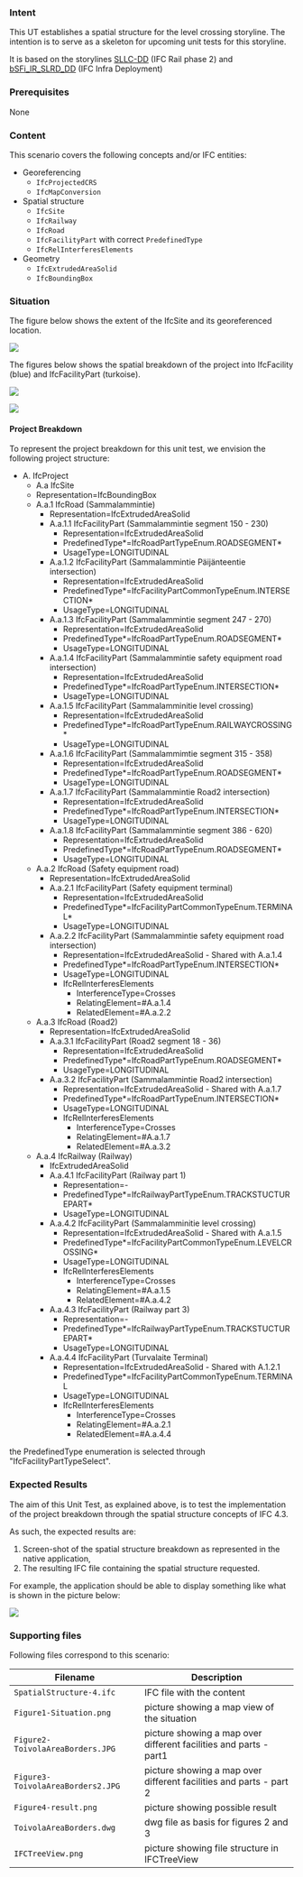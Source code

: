 ### Intent

This UT establishes a spatial structure for the level crossing storyline. The intention is to serve as a skeleton for upcoming unit tests for this storyline.

It is based on the storylines [SLLC-DD](https://app.box.com/folder/119147119179?s=q1x0vz7yqq7otrlet7dm2dx4u44s8fks) (IFC Rail phase 2) and [bSFi_IR_SLRD_DD](https://app.box.com/folder/122373280942?s=x9q3q62tcc77hdqpdw0vjncj7bg3byay) (IFC Infra Deployment)

### Prerequisites

None

### Content

This scenario covers the following concepts and/or IFC entities:

- Georeferencing
    - `IfcProjectedCRS`
    - `IfcMapConversion`
- Spatial structure
    - `IfcSite`
    - `IfcRailway`
    - `IfcRoad`
    - `IfcFacilityPart` with correct `PredefinedType`
    - `IfcRelInterferesElements`
- Geometry
    - `IfcExtrudedAreaSolid`
    - `IfcBoundingBox`

### Situation

The figure below shows the extent of the IfcSite and its georeferenced location.

![](./Figure1-Situation.PNG)

The figures below shows the spatial breakdown of the project into IfcFacility (blue) and IfcFacilityPart (turkoise).

![](./Figure2-ToivolaAreaBorders.JPG)

![](./Figure3-ToivolaAreaBorders2.JPG)

#### Project Breakdown

To represent the project breakdown for this unit test, we envision the following project structure:

- A. IfcProject
    - A.a IfcSite
    - Representation=IfcBoundingBox
    - A.a.1 IfcRoad (Sammalammintie)
        - Representation=IfcExtrudedAreaSolid
        - A.a.1.1 IfcFacilityPart (Sammalammintie segment 150 - 230)
            - Representation=IfcExtrudedAreaSolid
            - PredefinedType*=IfcRoadPartTypeEnum.ROADSEGMENT*
            - UsageType=LONGITUDINAL
        - A.a.1.2 IfcFacilityPart (Sammalammintie Päijänteentie intersection)
            - Representation=IfcExtrudedAreaSolid
            - PredefinedType*=IfcFacilityPartCommonTypeEnum.INTERSECTION*
            - UsageType=LONGITUDINAL
        - A.a.1.3 IfcFacilityPart (Sammalammintie segment 247 - 270)
            - Representation=IfcExtrudedAreaSolid
            - PredefinedType*=IfcRoadPartTypeEnum.ROADSEGMENT*
            - UsageType=LONGITUDINAL
        - A.a.1.4 IfcFacilityPart (Sammalammintie safety equipment road intersection)
            - Representation=IfcExtrudedAreaSolid
            - PredefinedType*=IfcRoadPartTypeEnum.INTERSECTION*
            - UsageType=LONGITUDINAL
        - A.a.1.5 IfcFacilityPart (Sammalamminitie level crossing)
            - Representation=IfcExtrudedAreaSolid
            - PredefinedType*=IfcRoadPartTypeEnum.RAILWAYCROSSING*
            - UsageType=LONGITUDINAL
        - A.a.1.6 IfcFacilityPart (Sammalammimtie segment 315 - 358)
            - Representation=IfcExtrudedAreaSolid
            - PredefinedType*=IfcRoadPartTypeEnum.ROADSEGMENT*
            - UsageType=LONGITUDINAL
        - A.a.1.7 IfcFacilityPart (Sammalammintie Road2 intersection)
            - Representation=IfcExtrudedAreaSolid
            - PredefinedType*=IfcRoadPartTypeEnum.INTERSECTION*
            - UsageType=LONGITUDINAL
        - A.a.1.8 IfcFacilityPart (Sammalammintie segment 386 - 620)
            - Representation=IfcExtrudedAreaSolid
            - PredefinedType*=IfcRoadPartTypeEnum.ROADSEGMENT*
            - UsageType=LONGITUDINAL
    - A.a.2 IfcRoad (Safety equipment road)
        - Representation=IfcExtrudedAreaSolid
        - A.a.2.1 IfcFacilityPart (Safety equipment terminal)
            - Representation=IfcExtrudedAreaSolid
            - PredefinedType*=IfcFacilityPartCommonTypeEnum.TERMINAL*
            - UsageType=LONGITUDINAL
        - A.a.2.2 IfcFacilityPart (Sammalammintie safety equipment road intersection)
            - Representation=IfcExtrudedAreaSolid - Shared with A.a.1.4
            - PredefinedType*=IfcRoadPartTypeEnum.INTERSECTION*
            - UsageType=LONGITUDINAL
            - IfcRelInterferesElements
                - InterferenceType=Crosses
                - RelatingElement=#A.a.1.4
                - RelatedElement=#A.a.2.2
    - A.a.3 IfcRoad (Road2)
        - Representation=IfcExtrudedAreaSolid
        - A.a.3.1 IfcFacilityPart (Road2 segment 18 - 36)
            - Representation=IfcExtrudedAreaSolid
            - PredefinedType*=IfcRoadPartTypeEnum.ROADSEGMENT*
            - UsageType=LONGITUDINAL
        - A.a.3.2 IfcFacilityPart (Sammalammintie Road2 intersection)
            - Representation=IfcExtrudedAreaSolid - Shared with A.a.1.7
            - PredefinedType*=IfcRoadPartTypeEnum.INTERSECTION*
            - UsageType=LONGITUDINAL
            - IfcRelInterferesElements
                - InterferenceType=Crosses
                - RelatingElement=#A.a.1.7
                - RelatedElement=#A.a.3.2
    - A.a.4 IfcRailway (Railway)
        - IfcExtrudedAreaSolid
        - A.a.4.1 IfcFacilityPart (Railway part 1)
            - Representation=-
            - PredefinedType*=IfcRailwayPartTypeEnum.TRACKSTUCTUREPART*
            - UsageType=LONGITUDINAL
        - A.a.4.2 IfcFacilityPart (Sammalamminitie level crossing)
            - Representation=IfcExtrudedAreaSolid - Shared with A.a.1.5
            - PredefinedType*=IfcFacilityPartCommonTypeEnum.LEVELCROSSING*
            - UsageType=LONGITUDINAL
            - IfcRelInterferesElements
                - InterferenceType=Crosses
                - RelatingElement=#A.a.1.5
                - RelatedElement=#A.a.4.2
        - A.a.4.3 IfcFacilityPart (Railway part 3)
            - Representation=-
            - PredefinedType*=IfcRailwayPartTypeEnum.TRACKSTUCTUREPART*
            - UsageType=LONGITUDINAL
        - A.a.4.4 IfcFacilityPart (Turvalaite Terminal)
            - Representation=IfcExtrudedAreaSolid - Shared with A.1.2.1
            - PredefinedType*=IfcFacilityPartCommonTypeEnum.TERMINAL
            - UsageType=LONGITUDINAL
            - IfcRelInterferesElements
                - InterferenceType=Crosses
                - RelatingElement=#A.a.2.1
                - RelatedElement=#A.a.4.4

the PredefinedType enumeration is selected through "IfcFacilityPartTypeSelect".

### Expected Results

The aim of this Unit Test, as explained above, is to test the implementation of the project breakdown through the spatial structure concepts of IFC 4.3.

As such, the expected results are:

1. Screen-shot of the spatial structure breakdown as represented in the native application,
2. The resulting IFC file containing the spatial structure requested.

For example, the application should be able to display something like what is shown in the picture below: 

![](./Figure4-result.png)

### Supporting files

Following files correspond to this scenario:

| Filename                          | Description                                                  |
| --------------------------------- | ------------------------------------------------------------ |
| `SpatialStructure-4.ifc`          | IFC file with the content                                    |
| `Figure1-Situation.png`           | picture showing a map view of the situation                  |
| `Figure2-ToivolaAreaBorders.JPG`  | picture showing a map over different facilities and parts - part1 |
| `Figure3-ToivolaAreaBorders2.JPG` | picture showing a map over different facilities and parts - part 2 |
| `Figure4-result.png`              | picture showing possible result                              |
| `ToivolaAreaBorders.dwg`          | dwg file as basis for figures 2 and 3                        |
| `IFCTreeView.png`                 | picture showing file structure in IFCTreeView                |
